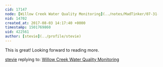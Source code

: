 ```yaml
---
cid: 17147
node: [Willow Creek Water Quality Monitoring](../notes/MadTinker/07-31-2017/willow-creek-water-quality-monitoring)
nid: 14702
created_at: 2017-08-03 14:17:40 +0000
timestamp: 1501769860
uid: 422561
author: [stevie](../profile/stevie)
---
```


This is great! Looking forward to reading more. 

[stevie](../profile/stevie) replying to: [Willow Creek Water Quality Monitoring](../notes/MadTinker/07-31-2017/willow-creek-water-quality-monitoring)


